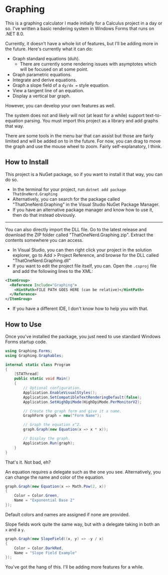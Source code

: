 # Graphing

This is a graphing calculator I made initially for a Calculus project in a day or so. I've written a basic rendering system in Windows Forms that runs on .NET 8.0.

Currently, it doesn't have a whole lot of features, but I'll be adding more in the future. Here's currently what it can do:
- Graph standard equations (duh).
    - There are currently some rendering issues with asymptotes which will be focused on at some point.
- Graph parametric equations.
- Integrate and derive equations.
- Graph a slope field of a `dy/dx =` style equation.
- View a tangent line of an equation.
- Display a vertical bar graph.

However, you can develop your own features as well.

The system does not and likely will not (at least for a while) support text-to-equation parsing. You must import this project as a library and add graphs that way.

There are some tools in the menu bar that can assist but those are fairly limited and will be added on to in the future. For now, you can drag to move the graph and use the mouse wheel to zoom. Fairly self-explanatory, I think.

## How to Install

This project is a NuGet package, so if you want to install it that way, you can do so.

- In the terminal for your project, run `dotnet add package ThatOneNerd.Graphing`
- Alternatively, you can search for the package called "ThatOneNerd.Graphing" in the Visual Studio NuGet Package Manager.
- If you have an alternative package manager and know how to use it, then do that instead obviously.

---

You can also directly import the DLL file. Go to the latest release and download the ZIP folder called "ThatOneNerd.Graphing.zip". Extract the contents somewhere you can access.
- In Visual Studio, you can then right click your project in the solution explorer, go to Add > Project Reference, and browse for the DLL called "ThatOneNerd.Graphing.dll"
- If you want to edit the project file itself, you can. Open the `.csproj` file and add the following lines to the XML:
```xml
<ItemGroup>
  <Reference Include="Graphing">
    <HintPath>FILE PATH GOES HERE (can be relative)</HintPath>
  </Reference>
</ItemGroup>
```
- If you have a different IDE, I don't know how to help you with that.

## How to Use

Once you've installed the package, you just need to use standard Windows Forms startup code.

```csharp
using Graphing.Forms;
using Graphing.Graphables;

internal static class Program
{
    [STAThread]
    public static void Main()
    {
        // Optional configuration.
        Application.EnableVisualStyles();
        Application.SetCompatibleTextRenderingDefault(false);
        Application.SetHighDpiMode(HighDpiMode.PerMonitorV2);

        // Create the graph form and give it a name.
        GraphForm graph = new("Form Name");

        // Graph the equation x^2.
        graph.Graph(new Equation(x => x * x));

        // Display the graph.
        Application.Run(graph);
    }
}
```

That's it. Not bad, eh?

An equation requires a delegate such as the one you see. Alternatively, you can change the name and color of the equation.
```csharp
graph.Graph(new Equation(x => Math.Pow(2, x))
{
    Color = Color.Green,
    Name = "Exponential Base 2"
});
```

Default colors and names are assigned if none are provided.

Slope fields work quite the same way, but with a delegate taking in both an `x` and a `y`.
```csharp
graph.Graph(new SlopeField((x, y) => -y / x)
{
    Color = Color.DarkRed,
    Name = "Slope Field Example"
});
```

You've got the hang of this. I'll be adding more features for a while.
